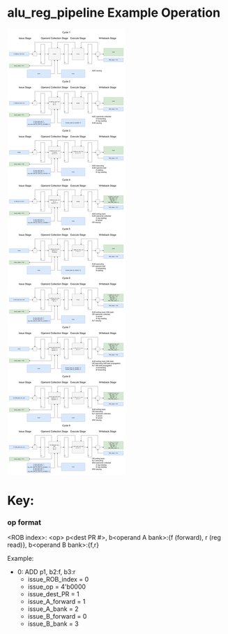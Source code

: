 # alu_reg_pipeline Example Operation

![alu_reg_pipeline Example Operation](alu_reg_pipeline_example.png)

# Key:

### op format
\<ROB index>: \<op> p\<dest PR #>, b\<operand A bank>:{f (forward), r (reg read)}, b\<operand B bank>:{f,r}

Example:
- 0: ADD p1, b2:f, b3:r
    - issue_ROB_index = 0
    - issue_op = 4'b0000
    - issue_dest_PR = 1
    - issue_A_forward = 1
    - issue_A_bank = 2
    - issue_B_forward = 0
    - issue_B_bank = 3